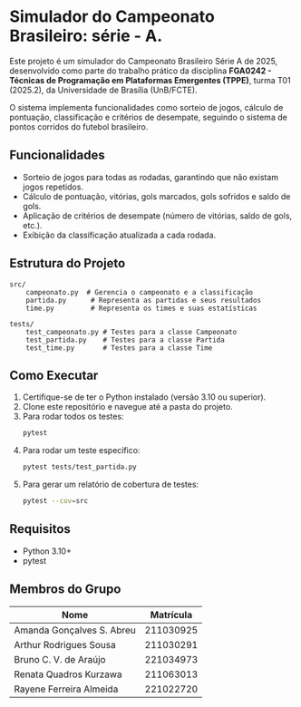 #  Simulador do Campeonato Brasileiro: série - A.

Este projeto é um simulador do Campeonato Brasileiro Série A de 2025, desenvolvido como parte do trabalho prático da disciplina **FGA0242 - Técnicas de Programação em Plataformas Emergentes (TPPE)**, turma T01 (2025.2), da Universidade de Brasília (UnB/FCTE).

O sistema implementa funcionalidades como sorteio de jogos, cálculo de pontuação, classificação e critérios de desempate, seguindo o sistema de pontos corridos do futebol brasileiro.

## Funcionalidades
- Sorteio de jogos para todas as rodadas, garantindo que não existam jogos repetidos.
- Cálculo de pontuação, vitórias, gols marcados, gols sofridos e saldo de gols.
- Aplicação de critérios de desempate (número de vitórias, saldo de gols, etc.).
- Exibição da classificação atualizada a cada rodada.

## Estrutura do Projeto
```
src/
    campeonato.py  # Gerencia o campeonato e a classificação
    partida.py      # Representa as partidas e seus resultados
    time.py         # Representa os times e suas estatísticas

tests/
    test_campeonato.py # Testes para a classe Campeonato
    test_partida.py    # Testes para a classe Partida
    test_time.py       # Testes para a classe Time
```

## Como Executar
1. Certifique-se de ter o Python instalado (versão 3.10 ou superior).
2. Clone este repositório e navegue até a pasta do projeto.
3. Para rodar todos os testes:
   ```bash
   pytest
   ```
4. Para rodar um teste específico:
   ```bash
   pytest tests/test_partida.py
   ```
5. Para gerar um relatório de cobertura de testes:
   ```bash
   pytest --cov=src
   ```

## Requisitos
- Python 3.10+
- pytest

## Membros do Grupo
| Nome                          | Matrícula   |
|-------------------------------|-------------|
| Amanda Gonçalves S. Abreu     | 211030925   |
| Arthur Rodrigues Sousa        | 211030291   |
| Bruno C. V. de Araújo         | 221034973   |
| Renata Quadros Kurzawa        | 211063013   |
| Rayene Ferreira Almeida       | 221022720   |

